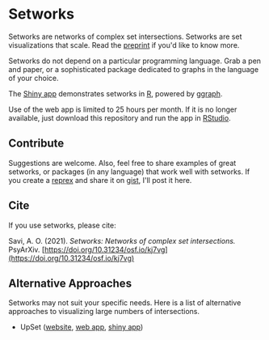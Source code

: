 # Setworks

Setworks are networks of complex set intersections. Setworks are set visualizations that scale. Read the [preprint](https://doi.org/10.31234/osf.io/kj7vg) if you'd like to know more.

Setworks do not depend on a particular programming language. Grab a pen and paper, or a sophisticated package dedicated to graphs in the language of your choice.

The [Shiny app](https://aosavi.shinyapps.io/setworks/) demonstrates setworks in [R](https://www.r-project.org/), powered by [ggraph](https://ggraph.data-imaginist.com/).

Use of the web app is limited to 25 hours per month. If it is no longer available, just download this repository and run the app in [RStudio](https://www.rstudio.com/products/rstudio/).

## Contribute

Suggestions are welcome. Also, feel free to share examples of great setworks, or packages (in any language) that work well with setworks. If you create a [reprex](https://stackoverflow.com/help/minimal-reproducible-example) and share it on [gist](https://gist.github.com/), I'll post it here.

## Cite

If you use setworks, please cite:

Savi, A. O. (2021). _Setworks: Networks of complex set intersections._ PsyArXiv. [https://doi.org/10.31234/osf.io/kj7vg](https://doi.org/10.31234/osf.io/kj7vg)

## Alternative Approaches

Setworks may not suit your specific needs. Here is a list of alternative approaches to visualizing large numbers of intersections.

- UpSet ([website](https://jku-vds-lab.at/tools/upset/), [web app](https://vcg.github.io/upset/), [shiny app](https://gehlenborglab.shinyapps.io/upsetr/))
